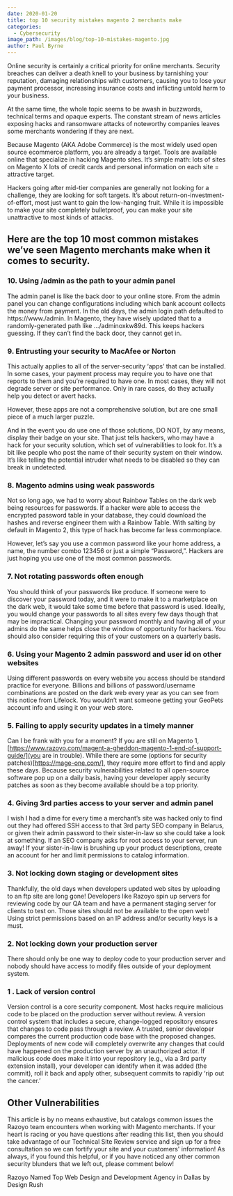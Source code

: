 ```yaml
---
date: 2020-01-20
title: top 10 security mistakes magento 2 merchants make
categories:
  - Cybersecurity
image_path: /images/blog/top-10-mistakes-magento.jpg
author: Paul Byrne
---
```


Online security is certainly a critical priority for online merchants. Security breaches can deliver a death knell to your business by tarnishing your reputation, damaging relationships with customers, causing you to lose your payment processor, increasing insurance costs and inflicting untold harm to your business.

At the same time, the whole topic seems to be awash in buzzwords, technical terms and opaque experts. The constant stream of news articles exposing hacks and ransomware attacks of noteworthy companies leaves some merchants wondering if they are next.

Because Magento (AKA Adobe Commerce) is the most widely used open source ecommerce platform, you are already a target. Tools are available online that specialize in hacking Magento sites. It’s simple math: lots of sites on Magento X lots of credit cards and personal information on each site = attractive target.

Hackers going after mid-tier companies are generally not looking for a challenge, they are looking for soft targets. It’s about return-on-investment-of-effort, most just want to gain the low-hanging fruit. While it is impossible to make your site completely bulletproof, you can make your site unattractive to most kinds of attacks.

## Here are the top 10 most common mistakes we’ve seen Magento merchants make when it comes to security.

### 10. Using /admin as the path to your admin panel

The admin panel is like the back door to your online store. From the admin panel you can change configurations including which bank account collects the money from payment. In the old days, the admin login path defaulted to https://www./admin. In Magento, they have wisely updated that to a randomly-generated path like …/adminoxkw89d. This keeps hackers guessing. If they can’t find the back door, they cannot get in.

### 9. Entrusting your security to MacAfee or Norton

This actually applies to all of the server-security ‘apps’ that can be installed. In some cases, your payment process may require you to have one that reports to them and you’re required to have one. In most cases, they will not degrade server or site performance. Only in rare cases, do they actually help you detect or avert hacks.

However, these apps are not a comprehensive solution, but are one small piece of a much larger puzzle.

And in the event you do use one of those solutions, DO NOT, by any means, display their badge on your site. That just tells hackers, who may have a hack for your security solution, which set of vulnerabilities to look for. It’s a bit like people who post the name of their security system on their window. It’s like telling the potential intruder what needs to be disabled so they can break in undetected.

### 8. Magento admins using weak passwords

Not so long ago, we had to worry about Rainbow Tables on the dark web being resources for passwords. If a hacker were able to access the encrypted password table in your database, they could download the hashes and reverse engineer them with a Rainbow Table. With salting by default in Magento 2, this type of hack has become far less commonplace.

However, let’s say you use a common password like your home address, a name, the number combo 123456 or just a simple “Password,”. Hackers are just hoping you use one of the most common passwords.

### 7. Not rotating passwords often enough

You should think of your passwords like produce. If someone were to discover your password today, and it were to make it to a marketplace on the dark web, it would take some time before that password is used. Ideally, you would change your passwords to all sites every few days though that may be impractical. Changing your password monthly and having all of your admins do the same helps close the window of opportunity for hackers. You should also consider requiring this of your customers on a quarterly basis.

### 6. Using your Magento 2 admin password and user id on other websites

Using different passwords on every website you access should be standard practice for everyone. Billions and billions of password/username combinations are posted on the dark web every year as you can see from this notice from Lifelock. You wouldn’t want someone getting your GeoPets account info and using it on your web store.

### 5. Failing to apply security updates in a timely manner

Can I be frank with you for a moment? If you are still on Magento 1, [https://www.razoyo.com/magent-a-gheddon-magento-1-end-of-support-guide/](you are in trouble). While there are some (options for security patches)[https://mage-one.com/], they require more effort to find and apply these days. Because security vulnerabilities related to all open-source software pop up on a daily basis, having your developer apply security patches as soon as they become available should be a top priority.

### 4. Giving 3rd parties access to your server and admin panel

I wish I had a dime for every time a merchant’s site was hacked only to find out they had offered SSH access to that 3rd party SEO company in Belarus, or given their admin password to their sister-in-law so she could take a look at something. If an SEO company asks for root access to your server, run away! If your sister-in-law is brushing up your product descriptions, create an account for her and limit permissions to catalog information.

### 3. Not locking down staging or development sites

Thankfully, the old days when developers updated web sites by uploading to an ftp site are long gone! Developers like Razoyo spin up servers for reviewing code by our QA team and have a permanent staging server for clients to test on. Those sites should not be available to the open web! Using strict permissions based on an IP address and/or security keys is a must.

### 2. Not locking down your production server

There should only be one way to deploy code to your production server and nobody should have access to modify files outside of your deployment system.

### 1 . Lack of version control

Version control is a core security component. Most hacks require malicious code to be placed on the production server without review.
A version control system that includes a secure, change-logged repository ensures that changes to code pass through a review. A trusted, senior developer compares the current production code base with the proposed changes. Deployments of new code will completely overwrite any changes that could have happened on the production server by an unauthorized actor.
If malicious code does make it into your repository (e.g., via a 3rd party extension install), your developer can identify when it was added (the commit), roll it back and apply other, subsequent commits to rapidly ‘rip out the cancer.’

## Other Vulnerabilities

This article is by no means exhaustive, but catalogs common issues the Razoyo team encounters when working with Magento merchants. If your heart is racing or you have questions after reading this list, then you should take advantage of our Technical Site Review service and sign up for a free consultation so we can fortify your site and your customers' information!
As always, if you found this helpful, or if you have noticed any other common security blunders that we left out, please comment below!

Razoyo Named Top Web Design and Development Agency in Dallas by Design Rush
